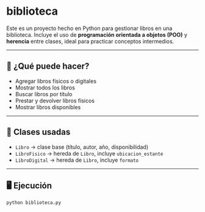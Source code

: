 # biblioteca
Este es un proyecto hecho en Python para gestionar libros en una biblioteca. Incluye el uso de **programación orientada a objetos (POO)** y **herencia** entre clases, ideal para practicar conceptos intermedios.

---

## 🚀 ¿Qué puede hacer?

- Agregar libros físicos o digitales
- Mostrar todos los libros
- Buscar libros por título
- Prestar y devolver libros físicos
- Mostrar libros disponibles

---

## 🧱 Clases usadas

- `Libro` → clase base (título, autor, año, disponibilidad)
- `LibroFisico` → hereda de `Libro`, incluye `ubicacion_estante`
- `LibroDigital` → hereda de `Libro`, incluye `formato`

---

## 🖥️ Ejecución

```bash
python biblioteca.py
